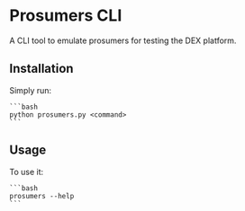 # Prosumers CLI

A CLI tool to emulate prosumers for testing the DEX platform.

## Installation

Simply run:

    ```bash
    python prosumers.py <command>
    ```

## Usage

To use it:

    ```bash
    prosumers --help
    ```
